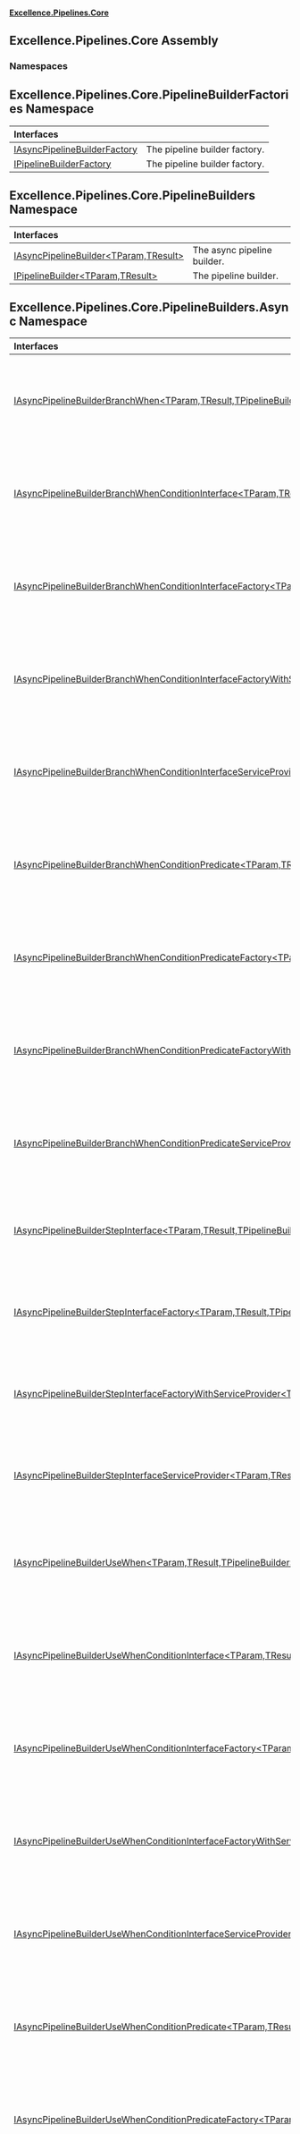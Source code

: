 #### [Excellence.Pipelines.Core](Excellence.Pipelines.md 'Excellence.Pipelines')

## Excellence.Pipelines.Core Assembly
### Namespaces

<a name='Excellence.Pipelines.Core.PipelineBuilderFactories'></a>

## Excellence.Pipelines.Core.PipelineBuilderFactories Namespace

| Interfaces | |
| :--- | :--- |
| [IAsyncPipelineBuilderFactory](IAsyncPipelineBuilderFactory.md 'Excellence.Pipelines.Core.PipelineBuilderFactories.IAsyncPipelineBuilderFactory') | The pipeline builder factory. |
| [IPipelineBuilderFactory](IPipelineBuilderFactory.md 'Excellence.Pipelines.Core.PipelineBuilderFactories.IPipelineBuilderFactory') | The pipeline builder factory. |

<a name='Excellence.Pipelines.Core.PipelineBuilders'></a>

## Excellence.Pipelines.Core.PipelineBuilders Namespace

| Interfaces | |
| :--- | :--- |
| [IAsyncPipelineBuilder&lt;TParam,TResult&gt;](IAsyncPipelineBuilder_TParam,TResult_.md 'Excellence.Pipelines.Core.PipelineBuilders.IAsyncPipelineBuilder<TParam,TResult>') | The async pipeline builder. |
| [IPipelineBuilder&lt;TParam,TResult&gt;](IPipelineBuilder_TParam,TResult_.md 'Excellence.Pipelines.Core.PipelineBuilders.IPipelineBuilder<TParam,TResult>') | The pipeline builder. |

<a name='Excellence.Pipelines.Core.PipelineBuilders.Async'></a>

## Excellence.Pipelines.Core.PipelineBuilders.Async Namespace

| Interfaces | |
| :--- | :--- |
| [IAsyncPipelineBuilderBranchWhen&lt;TParam,TResult,TPipelineBuilder&gt;](IAsyncPipelineBuilderBranchWhen_TParam,TResult,TPipelineBuilder_.md 'Excellence.Pipelines.Core.PipelineBuilders.Async.IAsyncPipelineBuilderBranchWhen<TParam,TResult,TPipelineBuilder>') | The pipeline builder with the possibility to execute the pipeline steps conditionally. |
| [IAsyncPipelineBuilderBranchWhenConditionInterface&lt;TParam,TResult,TPipelineBuilder&gt;](IAsyncPipelineBuilderBranchWhenConditionInterface_TParam,TResult,TPipelineBuilder_.md 'Excellence.Pipelines.Core.PipelineBuilders.Async.IAsyncPipelineBuilderBranchWhenConditionInterface<TParam,TResult,TPipelineBuilder>') | The pipeline builder with the possibility to execute the pipeline steps conditionally. |
| [IAsyncPipelineBuilderBranchWhenConditionInterfaceFactory&lt;TParam,TResult,TPipelineBuilder&gt;](IAsyncPipelineBuilderBranchWhenConditionInterfaceFactory_TParam,TResult,TPipelineBuilder_.md 'Excellence.Pipelines.Core.PipelineBuilders.Async.IAsyncPipelineBuilderBranchWhenConditionInterfaceFactory<TParam,TResult,TPipelineBuilder>') | The pipeline builder with the possibility to execute the pipeline steps conditionally. |
| [IAsyncPipelineBuilderBranchWhenConditionInterfaceFactoryWithServiceProvider&lt;TParam,TResult,TPipelineBuilder&gt;](IAsyncPipelineBuilderBranchWhenConditionInterfaceFactoryWithServiceProvider_TParam,TResult,TPipelineBuilder_.md 'Excellence.Pipelines.Core.PipelineBuilders.Async.IAsyncPipelineBuilderBranchWhenConditionInterfaceFactoryWithServiceProvider<TParam,TResult,TPipelineBuilder>') | The pipeline builder with the possibility to execute the pipeline steps conditionally. |
| [IAsyncPipelineBuilderBranchWhenConditionInterfaceServiceProvider&lt;TParam,TResult,TPipelineBuilder&gt;](IAsyncPipelineBuilderBranchWhenConditionInterfaceServiceProvider_TParam,TResult,TPipelineBuilder_.md 'Excellence.Pipelines.Core.PipelineBuilders.Async.IAsyncPipelineBuilderBranchWhenConditionInterfaceServiceProvider<TParam,TResult,TPipelineBuilder>') | The pipeline builder with the possibility to execute the pipeline steps conditionally. |
| [IAsyncPipelineBuilderBranchWhenConditionPredicate&lt;TParam,TResult,TPipelineBuilder&gt;](IAsyncPipelineBuilderBranchWhenConditionPredicate_TParam,TResult,TPipelineBuilder_.md 'Excellence.Pipelines.Core.PipelineBuilders.Async.IAsyncPipelineBuilderBranchWhenConditionPredicate<TParam,TResult,TPipelineBuilder>') | The pipeline builder with the possibility to execute the pipeline steps conditionally. |
| [IAsyncPipelineBuilderBranchWhenConditionPredicateFactory&lt;TParam,TResult,TPipelineBuilder&gt;](IAsyncPipelineBuilderBranchWhenConditionPredicateFactory_TParam,TResult,TPipelineBuilder_.md 'Excellence.Pipelines.Core.PipelineBuilders.Async.IAsyncPipelineBuilderBranchWhenConditionPredicateFactory<TParam,TResult,TPipelineBuilder>') | The pipeline builder with the possibility to execute the pipeline steps conditionally. |
| [IAsyncPipelineBuilderBranchWhenConditionPredicateFactoryWithServiceProvider&lt;TParam,TResult,TPipelineBuilder&gt;](IAsyncPipelineBuilderBranchWhenConditionPredicateFactoryWithServiceProvider_TParam,TResult,TPipelineBuilder_.md 'Excellence.Pipelines.Core.PipelineBuilders.Async.IAsyncPipelineBuilderBranchWhenConditionPredicateFactoryWithServiceProvider<TParam,TResult,TPipelineBuilder>') | The pipeline builder with the possibility to execute the pipeline steps conditionally. |
| [IAsyncPipelineBuilderBranchWhenConditionPredicateServiceProvider&lt;TParam,TResult,TPipelineBuilder&gt;](IAsyncPipelineBuilderBranchWhenConditionPredicateServiceProvider_TParam,TResult,TPipelineBuilder_.md 'Excellence.Pipelines.Core.PipelineBuilders.Async.IAsyncPipelineBuilderBranchWhenConditionPredicateServiceProvider<TParam,TResult,TPipelineBuilder>') | The pipeline builder with the possibility to execute the pipeline steps conditionally. |
| [IAsyncPipelineBuilderStepInterface&lt;TParam,TResult,TPipelineBuilder&gt;](IAsyncPipelineBuilderStepInterface_TParam,TResult,TPipelineBuilder_.md 'Excellence.Pipelines.Core.PipelineBuilders.Async.IAsyncPipelineBuilderStepInterface<TParam,TResult,TPipelineBuilder>') | The pipeline builder with the possibility to add a pipeline steps. |
| [IAsyncPipelineBuilderStepInterfaceFactory&lt;TParam,TResult,TPipelineBuilder&gt;](IAsyncPipelineBuilderStepInterfaceFactory_TParam,TResult,TPipelineBuilder_.md 'Excellence.Pipelines.Core.PipelineBuilders.Async.IAsyncPipelineBuilderStepInterfaceFactory<TParam,TResult,TPipelineBuilder>') | The pipeline builder with the possibility to add a pipeline steps. |
| [IAsyncPipelineBuilderStepInterfaceFactoryWithServiceProvider&lt;TParam,TResult,TPipelineBuilder&gt;](IAsyncPipelineBuilderStepInterfaceFactoryWithServiceProvider_TParam,TResult,TPipelineBuilder_.md 'Excellence.Pipelines.Core.PipelineBuilders.Async.IAsyncPipelineBuilderStepInterfaceFactoryWithServiceProvider<TParam,TResult,TPipelineBuilder>') | The pipeline builder with the possibility to add a pipeline steps. |
| [IAsyncPipelineBuilderStepInterfaceServiceProvider&lt;TParam,TResult,TPipelineBuilder&gt;](IAsyncPipelineBuilderStepInterfaceServiceProvider_TParam,TResult,TPipelineBuilder_.md 'Excellence.Pipelines.Core.PipelineBuilders.Async.IAsyncPipelineBuilderStepInterfaceServiceProvider<TParam,TResult,TPipelineBuilder>') | The pipeline builder with the possibility to add a pipeline steps. |
| [IAsyncPipelineBuilderUseWhen&lt;TParam,TResult,TPipelineBuilder&gt;](IAsyncPipelineBuilderUseWhen_TParam,TResult,TPipelineBuilder_.md 'Excellence.Pipelines.Core.PipelineBuilders.Async.IAsyncPipelineBuilderUseWhen<TParam,TResult,TPipelineBuilder>') | The pipeline builder with the possibility to execute the pipeline steps conditionally. |
| [IAsyncPipelineBuilderUseWhenConditionInterface&lt;TParam,TResult,TPipelineBuilder&gt;](IAsyncPipelineBuilderUseWhenConditionInterface_TParam,TResult,TPipelineBuilder_.md 'Excellence.Pipelines.Core.PipelineBuilders.Async.IAsyncPipelineBuilderUseWhenConditionInterface<TParam,TResult,TPipelineBuilder>') | The pipeline builder with the possibility to execute the pipeline steps conditionally. |
| [IAsyncPipelineBuilderUseWhenConditionInterfaceFactory&lt;TParam,TResult,TPipelineBuilder&gt;](IAsyncPipelineBuilderUseWhenConditionInterfaceFactory_TParam,TResult,TPipelineBuilder_.md 'Excellence.Pipelines.Core.PipelineBuilders.Async.IAsyncPipelineBuilderUseWhenConditionInterfaceFactory<TParam,TResult,TPipelineBuilder>') | The pipeline builder with the possibility to execute the pipeline steps conditionally. |
| [IAsyncPipelineBuilderUseWhenConditionInterfaceFactoryWithServiceProvider&lt;TParam,TResult,TPipelineBuilder&gt;](IAsyncPipelineBuilderUseWhenConditionInterfaceFactoryWithServiceProvider_TParam,TResult,TPipelineBuilder_.md 'Excellence.Pipelines.Core.PipelineBuilders.Async.IAsyncPipelineBuilderUseWhenConditionInterfaceFactoryWithServiceProvider<TParam,TResult,TPipelineBuilder>') | The pipeline builder with the possibility to execute the pipeline steps conditionally. |
| [IAsyncPipelineBuilderUseWhenConditionInterfaceServiceProvider&lt;TParam,TResult,TPipelineBuilder&gt;](IAsyncPipelineBuilderUseWhenConditionInterfaceServiceProvider_TParam,TResult,TPipelineBuilder_.md 'Excellence.Pipelines.Core.PipelineBuilders.Async.IAsyncPipelineBuilderUseWhenConditionInterfaceServiceProvider<TParam,TResult,TPipelineBuilder>') | The pipeline builder with the possibility to execute the pipeline steps conditionally. |
| [IAsyncPipelineBuilderUseWhenConditionPredicate&lt;TParam,TResult,TPipelineBuilder&gt;](IAsyncPipelineBuilderUseWhenConditionPredicate_TParam,TResult,TPipelineBuilder_.md 'Excellence.Pipelines.Core.PipelineBuilders.Async.IAsyncPipelineBuilderUseWhenConditionPredicate<TParam,TResult,TPipelineBuilder>') | The pipeline builder with the possibility to execute the pipeline steps conditionally. |
| [IAsyncPipelineBuilderUseWhenConditionPredicateFactory&lt;TParam,TResult,TPipelineBuilder&gt;](IAsyncPipelineBuilderUseWhenConditionPredicateFactory_TParam,TResult,TPipelineBuilder_.md 'Excellence.Pipelines.Core.PipelineBuilders.Async.IAsyncPipelineBuilderUseWhenConditionPredicateFactory<TParam,TResult,TPipelineBuilder>') | The pipeline builder with the possibility to execute the pipeline steps conditionally. |
| [IAsyncPipelineBuilderUseWhenConditionPredicateFactoryWithServiceProvider&lt;TParam,TResult,TPipelineBuilder&gt;](IAsyncPipelineBuilderUseWhenConditionPredicateFactoryWithServiceProvider_TParam,TResult,TPipelineBuilder_.md 'Excellence.Pipelines.Core.PipelineBuilders.Async.IAsyncPipelineBuilderUseWhenConditionPredicateFactoryWithServiceProvider<TParam,TResult,TPipelineBuilder>') | The pipeline builder with the possibility to execute the pipeline steps conditionally. |
| [IAsyncPipelineBuilderUseWhenConditionPredicateServiceProvider&lt;TParam,TResult,TPipelineBuilder&gt;](IAsyncPipelineBuilderUseWhenConditionPredicateServiceProvider_TParam,TResult,TPipelineBuilder_.md 'Excellence.Pipelines.Core.PipelineBuilders.Async.IAsyncPipelineBuilderUseWhenConditionPredicateServiceProvider<TParam,TResult,TPipelineBuilder>') | The pipeline builder with the possibility to execute the pipeline steps conditionally. |

<a name='Excellence.Pipelines.Core.PipelineBuilders.Default'></a>

## Excellence.Pipelines.Core.PipelineBuilders.Default Namespace

| Interfaces | |
| :--- | :--- |
| [IPipelineBuilderBranchWhen&lt;TParam,TResult,TPipelineBuilder&gt;](IPipelineBuilderBranchWhen_TParam,TResult,TPipelineBuilder_.md 'Excellence.Pipelines.Core.PipelineBuilders.Default.IPipelineBuilderBranchWhen<TParam,TResult,TPipelineBuilder>') | The pipeline builder with the possibility to execute the pipeline steps conditionally. |
| [IPipelineBuilderBranchWhenConditionInterface&lt;TParam,TResult,TPipelineBuilder&gt;](IPipelineBuilderBranchWhenConditionInterface_TParam,TResult,TPipelineBuilder_.md 'Excellence.Pipelines.Core.PipelineBuilders.Default.IPipelineBuilderBranchWhenConditionInterface<TParam,TResult,TPipelineBuilder>') | The pipeline builder with the possibility to execute the pipeline steps conditionally. |
| [IPipelineBuilderBranchWhenConditionInterfaceFactory&lt;TParam,TResult,TPipelineBuilder&gt;](IPipelineBuilderBranchWhenConditionInterfaceFactory_TParam,TResult,TPipelineBuilder_.md 'Excellence.Pipelines.Core.PipelineBuilders.Default.IPipelineBuilderBranchWhenConditionInterfaceFactory<TParam,TResult,TPipelineBuilder>') | The pipeline builder with the possibility to execute the pipeline steps conditionally. |
| [IPipelineBuilderBranchWhenConditionInterfaceFactoryWithServiceProvider&lt;TParam,TResult,TPipelineBuilder&gt;](IPipelineBuilderBranchWhenConditionInterfaceFactoryWithServiceProvider_TParam,TResult,TPipelineBuilder_.md 'Excellence.Pipelines.Core.PipelineBuilders.Default.IPipelineBuilderBranchWhenConditionInterfaceFactoryWithServiceProvider<TParam,TResult,TPipelineBuilder>') | The pipeline builder with the possibility to execute the pipeline steps conditionally. |
| [IPipelineBuilderBranchWhenConditionInterfaceServiceProvider&lt;TParam,TResult,TPipelineBuilder&gt;](IPipelineBuilderBranchWhenConditionInterfaceServiceProvider_TParam,TResult,TPipelineBuilder_.md 'Excellence.Pipelines.Core.PipelineBuilders.Default.IPipelineBuilderBranchWhenConditionInterfaceServiceProvider<TParam,TResult,TPipelineBuilder>') | The pipeline builder with the possibility to execute the pipeline steps conditionally. |
| [IPipelineBuilderBranchWhenConditionPredicate&lt;TParam,TResult,TPipelineBuilder&gt;](IPipelineBuilderBranchWhenConditionPredicate_TParam,TResult,TPipelineBuilder_.md 'Excellence.Pipelines.Core.PipelineBuilders.Default.IPipelineBuilderBranchWhenConditionPredicate<TParam,TResult,TPipelineBuilder>') | The pipeline builder with the possibility to execute the pipeline steps conditionally. |
| [IPipelineBuilderBranchWhenConditionPredicateFactory&lt;TParam,TResult,TPipelineBuilder&gt;](IPipelineBuilderBranchWhenConditionPredicateFactory_TParam,TResult,TPipelineBuilder_.md 'Excellence.Pipelines.Core.PipelineBuilders.Default.IPipelineBuilderBranchWhenConditionPredicateFactory<TParam,TResult,TPipelineBuilder>') | The pipeline builder with the possibility to execute the pipeline steps conditionally. |
| [IPipelineBuilderBranchWhenConditionPredicateFactoryWithServiceProvider&lt;TParam,TResult,TPipelineBuilder&gt;](IPipelineBuilderBranchWhenConditionPredicateFactoryWithServiceProvider_TParam,TResult,TPipelineBuilder_.md 'Excellence.Pipelines.Core.PipelineBuilders.Default.IPipelineBuilderBranchWhenConditionPredicateFactoryWithServiceProvider<TParam,TResult,TPipelineBuilder>') | The pipeline builder with the possibility to execute the pipeline steps conditionally. |
| [IPipelineBuilderBranchWhenConditionPredicateServiceProvider&lt;TParam,TResult,TPipelineBuilder&gt;](IPipelineBuilderBranchWhenConditionPredicateServiceProvider_TParam,TResult,TPipelineBuilder_.md 'Excellence.Pipelines.Core.PipelineBuilders.Default.IPipelineBuilderBranchWhenConditionPredicateServiceProvider<TParam,TResult,TPipelineBuilder>') | The pipeline builder with the possibility to execute the pipeline steps conditionally. |
| [IPipelineBuilderStepInterface&lt;TParam,TResult,TPipelineBuilder&gt;](IPipelineBuilderStepInterface_TParam,TResult,TPipelineBuilder_.md 'Excellence.Pipelines.Core.PipelineBuilders.Default.IPipelineBuilderStepInterface<TParam,TResult,TPipelineBuilder>') | The pipeline builder with the possibility to add a pipeline steps. |
| [IPipelineBuilderStepInterfaceFactory&lt;TParam,TResult,TPipelineBuilder&gt;](IPipelineBuilderStepInterfaceFactory_TParam,TResult,TPipelineBuilder_.md 'Excellence.Pipelines.Core.PipelineBuilders.Default.IPipelineBuilderStepInterfaceFactory<TParam,TResult,TPipelineBuilder>') | The pipeline builder with the possibility to add a pipeline steps. |
| [IPipelineBuilderStepInterfaceFactoryWithServiceProvider&lt;TParam,TResult,TPipelineBuilder&gt;](IPipelineBuilderStepInterfaceFactoryWithServiceProvider_TParam,TResult,TPipelineBuilder_.md 'Excellence.Pipelines.Core.PipelineBuilders.Default.IPipelineBuilderStepInterfaceFactoryWithServiceProvider<TParam,TResult,TPipelineBuilder>') | The pipeline builder with the possibility to add a pipeline steps. |
| [IPipelineBuilderStepInterfaceServiceProvider&lt;TParam,TResult,TPipelineBuilder&gt;](IPipelineBuilderStepInterfaceServiceProvider_TParam,TResult,TPipelineBuilder_.md 'Excellence.Pipelines.Core.PipelineBuilders.Default.IPipelineBuilderStepInterfaceServiceProvider<TParam,TResult,TPipelineBuilder>') | The pipeline builder with the possibility to add a pipeline steps. |
| [IPipelineBuilderUseWhen&lt;TParam,TResult,TPipelineBuilder&gt;](IPipelineBuilderUseWhen_TParam,TResult,TPipelineBuilder_.md 'Excellence.Pipelines.Core.PipelineBuilders.Default.IPipelineBuilderUseWhen<TParam,TResult,TPipelineBuilder>') | The pipeline builder with the possibility to execute the pipeline steps conditionally. |
| [IPipelineBuilderUseWhenConditionInterface&lt;TParam,TResult,TPipelineBuilder&gt;](IPipelineBuilderUseWhenConditionInterface_TParam,TResult,TPipelineBuilder_.md 'Excellence.Pipelines.Core.PipelineBuilders.Default.IPipelineBuilderUseWhenConditionInterface<TParam,TResult,TPipelineBuilder>') | The pipeline builder with the possibility to execute the pipeline steps conditionally. |
| [IPipelineBuilderUseWhenConditionInterfaceFactory&lt;TParam,TResult,TPipelineBuilder&gt;](IPipelineBuilderUseWhenConditionInterfaceFactory_TParam,TResult,TPipelineBuilder_.md 'Excellence.Pipelines.Core.PipelineBuilders.Default.IPipelineBuilderUseWhenConditionInterfaceFactory<TParam,TResult,TPipelineBuilder>') | The pipeline builder with the possibility to execute the pipeline steps conditionally. |
| [IPipelineBuilderUseWhenConditionInterfaceFactoryWithServiceProvider&lt;TParam,TResult,TPipelineBuilder&gt;](IPipelineBuilderUseWhenConditionInterfaceFactoryWithServiceProvider_TParam,TResult,TPipelineBuilder_.md 'Excellence.Pipelines.Core.PipelineBuilders.Default.IPipelineBuilderUseWhenConditionInterfaceFactoryWithServiceProvider<TParam,TResult,TPipelineBuilder>') | The pipeline builder with the possibility to execute the pipeline steps conditionally. |
| [IPipelineBuilderUseWhenConditionInterfaceServiceProvider&lt;TParam,TResult,TPipelineBuilder&gt;](IPipelineBuilderUseWhenConditionInterfaceServiceProvider_TParam,TResult,TPipelineBuilder_.md 'Excellence.Pipelines.Core.PipelineBuilders.Default.IPipelineBuilderUseWhenConditionInterfaceServiceProvider<TParam,TResult,TPipelineBuilder>') | The pipeline builder with the possibility to execute the pipeline steps conditionally. |
| [IPipelineBuilderUseWhenConditionPredicate&lt;TParam,TResult,TPipelineBuilder&gt;](IPipelineBuilderUseWhenConditionPredicate_TParam,TResult,TPipelineBuilder_.md 'Excellence.Pipelines.Core.PipelineBuilders.Default.IPipelineBuilderUseWhenConditionPredicate<TParam,TResult,TPipelineBuilder>') | The pipeline builder with the possibility to execute the pipeline steps conditionally. |
| [IPipelineBuilderUseWhenConditionPredicateFactory&lt;TParam,TResult,TPipelineBuilder&gt;](IPipelineBuilderUseWhenConditionPredicateFactory_TParam,TResult,TPipelineBuilder_.md 'Excellence.Pipelines.Core.PipelineBuilders.Default.IPipelineBuilderUseWhenConditionPredicateFactory<TParam,TResult,TPipelineBuilder>') | The pipeline builder with the possibility to execute the pipeline steps conditionally. |
| [IPipelineBuilderUseWhenConditionPredicateFactoryWithServiceProvider&lt;TParam,TResult,TPipelineBuilder&gt;](IPipelineBuilderUseWhenConditionPredicateFactoryWithServiceProvider_TParam,TResult,TPipelineBuilder_.md 'Excellence.Pipelines.Core.PipelineBuilders.Default.IPipelineBuilderUseWhenConditionPredicateFactoryWithServiceProvider<TParam,TResult,TPipelineBuilder>') | The pipeline builder with the possibility to execute the pipeline steps conditionally. |
| [IPipelineBuilderUseWhenConditionPredicateServiceProvider&lt;TParam,TResult,TPipelineBuilder&gt;](IPipelineBuilderUseWhenConditionPredicateServiceProvider_TParam,TResult,TPipelineBuilder_.md 'Excellence.Pipelines.Core.PipelineBuilders.Default.IPipelineBuilderUseWhenConditionPredicateServiceProvider<TParam,TResult,TPipelineBuilder>') | The pipeline builder with the possibility to execute the pipeline steps conditionally. |

<a name='Excellence.Pipelines.Core.PipelineBuilders.Shared'></a>

## Excellence.Pipelines.Core.PipelineBuilders.Shared Namespace

| Interfaces | |
| :--- | :--- |
| [IPipelineBuilderCore&lt;TPipelineDelegate,TPipelineBuilder&gt;](IPipelineBuilderCore_TPipelineDelegate,TPipelineBuilder_.md 'Excellence.Pipelines.Core.PipelineBuilders.Shared.IPipelineBuilderCore<TPipelineDelegate,TPipelineBuilder>') | The core pipeline builder. |
| [IPipelineBuilderCoreUseUtils&lt;TPipelineDelegate,TPipelineBuilder&gt;](IPipelineBuilderCoreUseUtils_TPipelineDelegate,TPipelineBuilder_.md 'Excellence.Pipelines.Core.PipelineBuilders.Shared.IPipelineBuilderCoreUseUtils<TPipelineDelegate,TPipelineBuilder>') | The core pipeline builder Use utils. |
| [IPipelineBuilderCoreUtils&lt;TPipelineDelegate,TPipelineBuilder&gt;](IPipelineBuilderCoreUtils_TPipelineDelegate,TPipelineBuilder_.md 'Excellence.Pipelines.Core.PipelineBuilders.Shared.IPipelineBuilderCoreUtils<TPipelineDelegate,TPipelineBuilder>') | The core pipeline builder utils. |

<a name='Excellence.Pipelines.Core.PipelineConditions'></a>

## Excellence.Pipelines.Core.PipelineConditions Namespace

| Interfaces | |
| :--- | :--- |
| [IAsyncPipelineCondition&lt;TParam&gt;](IAsyncPipelineCondition_TParam_.md 'Excellence.Pipelines.Core.PipelineConditions.IAsyncPipelineCondition<TParam>') | The pipeline builder condition. |
| [IPipelineCondition&lt;TParam&gt;](IPipelineCondition_TParam_.md 'Excellence.Pipelines.Core.PipelineConditions.IPipelineCondition<TParam>') | The pipeline builder condition. |

<a name='Excellence.Pipelines.Core.PipelineSteps'></a>

## Excellence.Pipelines.Core.PipelineSteps Namespace

| Interfaces | |
| :--- | :--- |
| [IAsyncPipelineStep&lt;TParam,TResult&gt;](IAsyncPipelineStep_TParam,TResult_.md 'Excellence.Pipelines.Core.PipelineSteps.IAsyncPipelineStep<TParam,TResult>') | The async pipeline step. |
| [IPipelineStep&lt;TParam,TResult&gt;](IPipelineStep_TParam,TResult_.md 'Excellence.Pipelines.Core.PipelineSteps.IPipelineStep<TParam,TResult>') | The pipeline step. |
